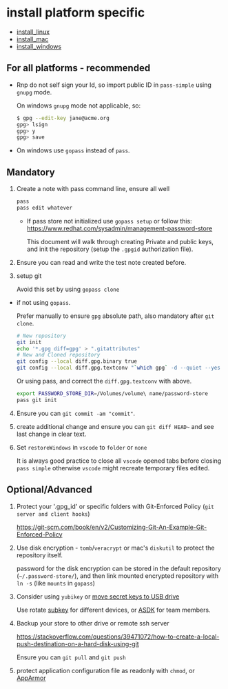 # install platform specific

* [install_linux](install_linux.md)
* [install_mac](install_mac.md)
* [install_windows](install_windows.md)

## For all platforms - recommended

* Rnp do not self sign your Id, so import public ID in `pass-simple` using `gnupg` mode.

  On windows `gnupg` mode not applicable, so:

  ```bash
  $ gpg --edit-key jane@acme.org
  gpg> lsign
  gpg> y
  gpg> save
  ```

* On windows use `gopass` instead of `pass`.

## Mandatory

1. Create a note with pass command line, ensure all well

    ```bash
    pass
    pass edit whatever
    ```

    * If pass store not initialized use `gopass setup` or follow this:
    <https://www.redhat.com/sysadmin/management-password-store>

      This document will walk through creating Private and public keys, and init the repository (setup the `.gpgid` authorization file).

2. Ensure you can read and write the test note created before.

3. setup git

    Avoid this set by using `gopass clone`

- if not using `gopass`.

    Prefer manually to ensure `gpg` absolute path, also mandatory after `git clone`.

    ```bash
    # New repository
    git init  
    echo '*.gpg diff=gpg' > ".gitattributes"
    # New and Cloned repository
    git config --local diff.gpg.binary true
    git config --local diff.gpg.textconv "`which gpg` -d --quiet --yes --compress-algo=none --no-encrypt-to"
    ```
    Or using pass, and correct the `diff.gpg.textconv` with above.

    ```bash
    export PASSWORD_STORE_DIR=/Volumes/volume\ name/password-store
    pass git init
    ```

4. Ensure you can `git commit -am "commit"`.

5. create additional change and ensure you can `git diff HEAD~` and see last change in clear text.

6. Set `restoreWindows` in `vscode` to `folder` or `none`

    It is always good practice to close all `vscode` opened tabs before closing `pass simple`
    otherwise `vscode` might recreate temporary files edited.

## Optional/Advanced

1. Protect your '.gpg_id' or specific folders with Git-Enforced Policy (`git server and client hooks`)

    <https://git-scm.com/book/en/v2/Customizing-Git-An-Example-Git-Enforced-Policy>

1. Use disk encryption - `tomb`/`veracrypt` or mac's `diskutil` to protect the repository itself.

    password for the disk encryption can be stored in the default repository (`~/.password-store/`), and then link mounted encrypted repository with `ln -s` (like `mounts` in `gopass`)

1. Consider using `yubikey` or [move secret keys to USB drive](https://gpgtools.tenderapp.com/kb/gpg-keychain-faq/how-to-move-secret-keys-to-usb-drive)

    Use rotate [subkey](https://help.ubuntu.com/community/GnuPrivacyGuardHowto) for different devices,
    or [ASDK](https://www.gnupg.org/blog/20230321-adsk.html) for team members.

1. Backup your store to other drive or remote ssh server

    <https://stackoverflow.com/questions/39471072/how-to-create-a-local-push-destination-on-a-hard-disk-using-git>

    Ensure you can `git pull` and `git push`

1. protect application configuration file as readonly with `chmod`, or
[AppArmor](https://ubuntu.com/server/docs/security-apparmor)
